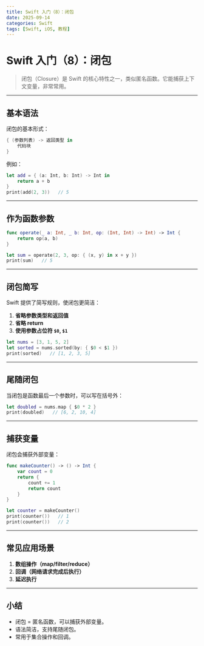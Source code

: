 ```yaml
---
title: Swift 入门（8）：闭包
date: 2025-09-14
categories: Swift
tags: [Swift, iOS, 教程]
---
```


# Swift 入门（8）：闭包

> 闭包（Closure）是 Swift 的核心特性之一，类似匿名函数。它能捕获上下文变量，非常常用。

---

## 基本语法

闭包的基本形式：

```swift
{ (参数列表) -> 返回类型 in
    代码块
}
```

例如：

```swift
let add = { (a: Int, b: Int) -> Int in
    return a + b
}
print(add(2, 3))   // 5
```

---

## 作为函数参数

```swift
func operate(_ a: Int, _ b: Int, op: (Int, Int) -> Int) -> Int {
    return op(a, b)
}

let sum = operate(2, 3, op: { (x, y) in x + y })
print(sum)   // 5
```

---

## 闭包简写

Swift 提供了简写规则，使闭包更简洁：

1. **省略参数类型和返回值**
2. **省略 return**
3. **使用参数占位符 `$0`, `$1`**

```swift
let nums = [3, 1, 5, 2]
let sorted = nums.sorted(by: { $0 < $1 })
print(sorted)   // [1, 2, 3, 5]
```

---

## 尾随闭包

当闭包是函数最后一个参数时，可以写在括号外：

```swift
let doubled = nums.map { $0 * 2 }
print(doubled)   // [6, 2, 10, 4]
```

---

## 捕获变量

闭包会捕获外部变量：

```swift
func makeCounter() -> () -> Int {
    var count = 0
    return {
        count += 1
        return count
    }
}

let counter = makeCounter()
print(counter())   // 1
print(counter())   // 2
```

---

## 常见应用场景

1. **数组操作（map/filter/reduce）**
2. **回调（网络请求完成后执行）**
3. **延迟执行**

---

## 小结

- 闭包 = 匿名函数，可以捕获外部变量。
- 语法简洁，支持尾随闭包。
- 常用于集合操作和回调。
